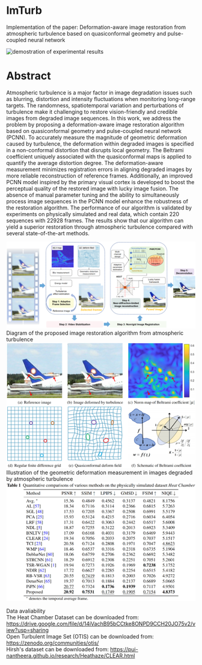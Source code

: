 # ImTurb  
Implementation of the paper: Deformation-aware image restoration from atmospheric turbulence based on quasiconformal geometry and pulse-coupled neural network 

![demostration of experimental results](https://github.com/whuluojia/ImTurb/blob/main/Door__.gif)
# Abstract  
Atmospheric turbulence is a major factor in image degradation issues such as blurring, distortion and intensity fluctuations when monitoring long-range targets. The randomness, spatiotemporal variation and perturbations of turbulence make it challenging to restore vision-friendly and credible images from degraded image sequences. In this work, we address the problem by proposing a deformation-aware image restoration algorithm based on quasiconformal geometry and pulse-coupled neural network (PCNN). To accurately measure the magnitude of geometric deformation caused by turbulence, the deformation within degraded images is specified in a non-conformal distortion that disrupts local geometry. The Beltrami coefficient uniquely associated with the quasiconformal maps is applied to quantify the average distortion degree. The deformation-aware measurement minimizes registration errors in aligning degraded images by more reliable reconstruction of reference frames. Additionally, an improved PCNN model inspired by the primary visual cortex is developed to boost the perceptual quality of the restored image with lucky image fusion. The absence of manual parameter tuning and the ability to simultaneously process image sequences in the PCNN model enhance the robustness of the restoration algorithm. The performance of our algorithm is validated by experiments on physically simulated and real data, which contain 220 sequences with 22928 frames. The results show that our algorithm can yield a superior restoration through atmospheric turbulence compared with several state-of-the-art methods.  

![image](https://github.com/whuluojia/ImTurb/blob/main/Fig2_diagram.png)
Diagram of the proposed image restoration algorithm from atmospheric turbulence  
![image](https://github.com/whuluojia/ImTurb/blob/main/Figure3.jpg)  
Illustration of the geometric deformation measurement in images degraded by atmospheric turbulence  
![image](https://github.com/whuluojia/ImTurb/blob/main/Table1.jpg)

Data avaliability  
The Heat Chamber Dataset can be downloaded from: 
https://drive.google.com/file/d/14iVachB95bCCtke8ONPD9CCH20JO75v2/view?usp=sharing    
Open Turbulent Image Set (OTIS) can be downloaded from: https://zenodo.org/communities/otis/  
Hirsh's dataset can be downloaded from:
https://pui-nantheera.github.io/research/Heathaze/CLEAR.html



